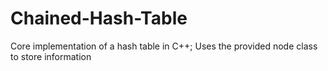 # Chained-Hash-Table
Core implementation of a hash table in C++;
Uses the provided node class to store information 
